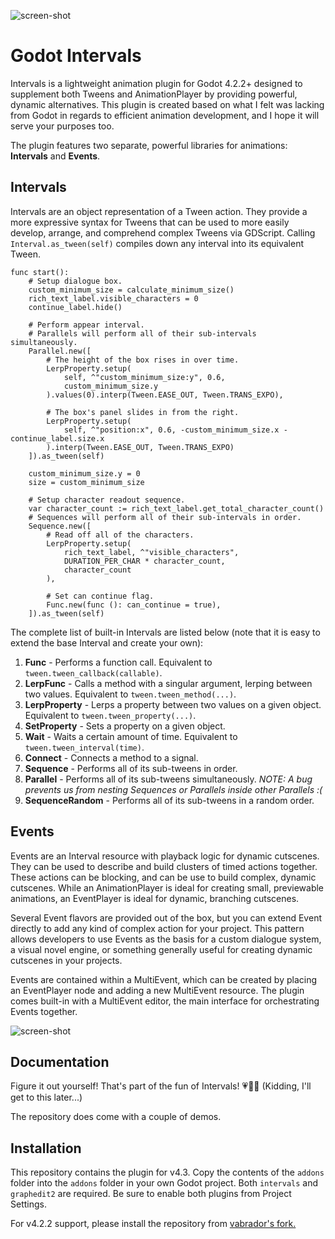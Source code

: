 ![screen-shot](https://github.com/fauxhaus/godot-intervals/blob/main/readme/banner.png)

# Godot Intervals

Intervals is a lightweight animation plugin for Godot 4.2.2+ designed to supplement both Tweens and AnimationPlayer by providing powerful, dynamic alternatives.
This plugin is created based on what I felt was lacking from Godot in regards to efficient animation development, and I hope it will serve your purposes too.

The plugin features two separate, powerful libraries for animations: **Intervals** and **Events**.

## Intervals

Intervals are an object representation of a Tween action. They provide a more expressive syntax for Tweens that can be used to more easily develop, arrange, and comprehend complex Tweens via GDScript.
Calling `Interval.as_tween(self)` compiles down any interval into its equivalent Tween.

```gdscript
func start():
	# Setup dialogue box.
	custom_minimum_size = calculate_minimum_size()
	rich_text_label.visible_characters = 0
	continue_label.hide()
	
	# Perform appear interval.
	# Parallels will perform all of their sub-intervals simultaneously.
	Parallel.new([
		# The height of the box rises in over time.
		LerpProperty.setup(
			self, ^"custom_minimum_size:y", 0.6,
			custom_minimum_size.y
		).values(0).interp(Tween.EASE_OUT, Tween.TRANS_EXPO),
		
		# The box's panel slides in from the right.
		LerpProperty.setup(
			self, ^"position:x", 0.6, -custom_minimum_size.x - continue_label.size.x
		).interp(Tween.EASE_OUT, Tween.TRANS_EXPO)
	]).as_tween(self)
	
	custom_minimum_size.y = 0
	size = custom_minimum_size
	
	# Setup character readout sequence.
	var character_count := rich_text_label.get_total_character_count()
	# Sequences will perform all of their sub-intervals in order.
	Sequence.new([
		# Read off all of the characters.
		LerpProperty.setup(
			rich_text_label, ^"visible_characters",
			DURATION_PER_CHAR * character_count,
			character_count
		),
		
		# Set can continue flag.
		Func.new(func (): can_continue = true),
	]).as_tween(self)
```

The complete list of built-in Intervals are listed below (note that it is easy to extend the base Interval and create your own):
1. **Func** - Performs a function call. Equivalent to `tween.tween_callback(callable)`.
2. **LerpFunc** - Calls a method with a singular argument, lerping between two values. Equivalent to `tween.tween_method(...)`.
3. **LerpProperty** - Lerps a property between two values on a given object. Equivalent to `tween.tween_property(...)`.
4. **SetProperty** - Sets a property on a given object.
5. **Wait** - Waits a certain amount of time. Equivalent to `tween.tween_interval(time)`.
6. **Connect** - Connects a method to a signal.
7. **Sequence** - Performs all of its sub-tweens in order.
8. **Parallel** - Performs all of its sub-tweens simultaneously. *NOTE: A bug prevents us from nesting Sequences or Parallels inside other Parallels :(*
9. **SequenceRandom** - Performs all of its sub-tweens in a random order.

## Events

Events are an Interval resource with playback logic for dynamic cutscenes. They can be used to describe and build clusters of timed actions together. These actions can be blocking, and can be use to build complex, dynamic cutscenes.
While an AnimationPlayer is ideal for creating small, previewable animations, an EventPlayer is ideal for dynamic, branching cutscenes.

Several Event flavors are provided out of the box, but you can extend Event directly to add any kind of complex action for your project.
This pattern allows developers to use Events as the basis for a custom dialogue system, a visual novel engine, or something generally useful for creating dynamic cutscenes in your projects.

Events are contained within a MultiEvent, which can be created by placing an EventPlayer node and adding a new MultiEvent resource. The plugin comes built-in with a MultiEvent editor, the main interface for orchestrating Events together. 

![screen-shot](https://github.com/fauxhaus/godot-intervals/blob/main/readme/pic01.png)

## Documentation

Figure it out yourself! That's part of the fun of Intervals! 💗💐🌸 (Kidding, I'll get to this later...)

The repository does come with a couple of demos.

## Installation

This repository contains the plugin for v4.3. Copy the contents of the `addons` folder into the `addons` folder in your own Godot project. Both `intervals` and `graphedit2` are required. Be sure to enable both plugins from Project Settings.

For v4.2.2 support, please install the repository from [vabrador's fork.](https://github.com/vabrador/godot-intervals/tree/backport-4.2)
